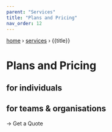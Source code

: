 ```yaml
---
parent: "Services"
title: "Plans and Pricing"
nav_order: 12
---
```

[home](//) › [services](/services) › {{title}}

# Plans and Pricing
## for individuals


## for teams & organisations
→ Get a Quote

